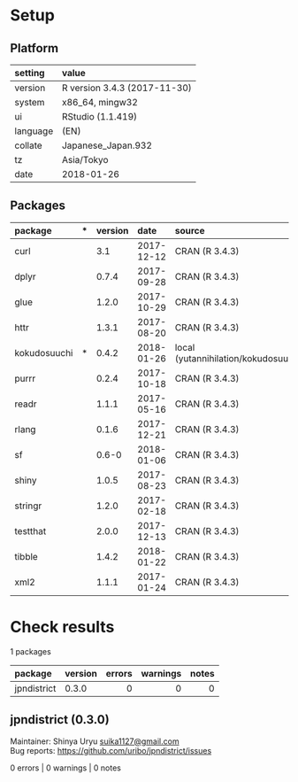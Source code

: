 # Setup

## Platform

|setting  |value                        |
|:--------|:----------------------------|
|version  |R version 3.4.3 (2017-11-30) |
|system   |x86_64, mingw32              |
|ui       |RStudio (1.1.419)            |
|language |(EN)                         |
|collate  |Japanese_Japan.932           |
|tz       |Asia/Tokyo                   |
|date     |2018-01-26                   |

## Packages

|package      |*  |version |date       |source                                  |
|:------------|:--|:-------|:----------|:---------------------------------------|
|curl         |   |3.1     |2017-12-12 |CRAN (R 3.4.3)                          |
|dplyr        |   |0.7.4   |2017-09-28 |CRAN (R 3.4.3)                          |
|glue         |   |1.2.0   |2017-10-29 |CRAN (R 3.4.3)                          |
|httr         |   |1.3.1   |2017-08-20 |CRAN (R 3.4.3)                          |
|kokudosuuchi |*  |0.4.2   |2018-01-26 |local (yutannihilation/kokudosuuchi@NA) |
|purrr        |   |0.2.4   |2017-10-18 |CRAN (R 3.4.3)                          |
|readr        |   |1.1.1   |2017-05-16 |CRAN (R 3.4.3)                          |
|rlang        |   |0.1.6   |2017-12-21 |CRAN (R 3.4.3)                          |
|sf           |   |0.6-0   |2018-01-06 |CRAN (R 3.4.3)                          |
|shiny        |   |1.0.5   |2017-08-23 |CRAN (R 3.4.3)                          |
|stringr      |   |1.2.0   |2017-02-18 |CRAN (R 3.4.3)                          |
|testthat     |   |2.0.0   |2017-12-13 |CRAN (R 3.4.3)                          |
|tibble       |   |1.4.2   |2018-01-22 |CRAN (R 3.4.3)                          |
|xml2         |   |1.1.1   |2017-01-24 |CRAN (R 3.4.3)                          |

# Check results

1 packages

|package     |version | errors| warnings| notes|
|:-----------|:-------|------:|--------:|-----:|
|jpndistrict |0.3.0   |      0|        0|     0|

## jpndistrict (0.3.0)
Maintainer: Shinya Uryu <suika1127@gmail.com>  
Bug reports: https://github.com/uribo/jpndistrict/issues

0 errors | 0 warnings | 0 notes

